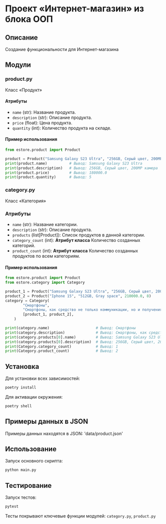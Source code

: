# Проект «Интернет-магазин» из блока ООП

## Описание
Создание функциональности для Интернет-магазина

## Модули

### product.py
Класс «Продукт»

#### Атрибуты

- `name` (str): Название продукта.
- `description` (str): Описание продукта.
- `price` (float): Цена продукта.
- `quantity` (int): Количество продукта на складе.

#### Пример использования

```python
from estore.product import Product

product = Product("Samsung Galaxy S23 Ultra", "256GB, Серый цвет, 200MP камера", 180000.0, 5)
print(product.name)          # Вывод: Samsung Galaxy S23 Ultra
print(product.description)   # Вывод: 256GB, Серый цвет, 200MP камера
print(product.price)         # Вывод: 180000.0
print(product.quantity)      # Вывод: 5
```

### category.py
Класс «Категория»

### Атрибуты

- `name` (str): Название категории.
- `description` (str): Описание продукта.
- `products` (list[Product]): Список продуктов в данной категории.
- `category_count` (int): **Атрибут класса** Количество созданных категорий.
- `product_count` (int): **Атрибут класса** Количество созданных продуктов по всем категориям.

#### Пример использования

```python
from estore.product import Product
from estore.category import Category

product_1 = Product("Samsung Galaxy S23 Ultra", "256GB, Серый цвет, 200MP камера", 180000.0, 5)
product_2 = Product("Iphone 15", "512GB, Gray space", 210000.0, 8)
category = Category(
        "Смартфоны",
        "Смартфоны, как средство не только коммуникации, но и получения дополнительных функций для удобства жизни",
        [product_1, product_2],
    )

print(category.name)                     # Вывод: Смартфоны
print(category.description)              # Вывод: Смартфоны, как средство не только коммуникации, но и получения дополнительных функций для удобства жизни
print(category.products[0].name)         # Вывод: Samsung Galaxy S23 Ultra
print(category.products[0].description)  # Вывод: 256GB, Серый цвет, 200MP камера
print(Category.category_count)           # Вывод: 1
print(Category.product_count)            # Вывод: 2
```

## Установка

Для установки всех зависимостей:

```bash
poetry install
```

Для активации окружения:

```bash
poetry shell
```

## Примеры данных в JSON

Примеры данных находятся в JSON: 'data/product.json'

## Использование

Запуск основного скрипта:

```bash
python main.py
```

## Тестирование

Запуск тестов:

```bash
pytest
```

Тесты покрывают ключевые функции модулей: `category.py`, `product.py`
